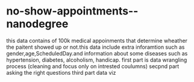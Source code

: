 # no-show-appointments--nanodegree
this data contains of 100k medical appoinments that determine wheather the paitent showed up or not.this data include extra inforamtion such as gender,age,ScheduledDay.and information about some diseases such as hypertension, diabetes, alcoholism, handicap.
first part is data wrangling process (cleaning and focus only on intrested coulumns)
secpnd part asking the right questions 
third part data viz 
